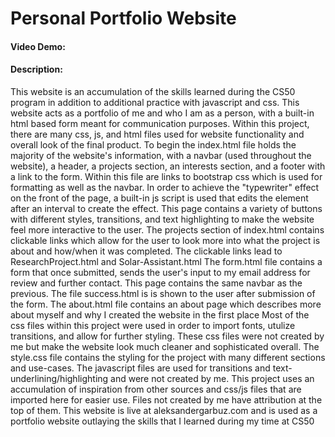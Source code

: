# Personal Portfolio Website
#### Video Demo:  <URL HERE>
#### Description:
  This website is an accumulation of the skills learned during the CS50 program in addition to additional practice with javascript and css. This website acts as a portfolio of me and who I am as a person, with a built-in html based form meant for communication purposes.
  Within this project, there are many css, js, and html files used for website functionality and overall look of the final product. To begin the index.html file holds the majority of the website's information, with a navbar (used throughout the website), a header, a projects section, an interests section, and a footer with a link to the form. Within this file are links to bootstrap css which is used for formatting as well as the navbar. In order to achieve the "typewriter" effect on the front of the page, a built-in js script is used that edits the element after an interval to create the effect. This page contains a variety of buttons with different styles, transitions, and text highlighting to make the website feel more interactive to the user. The projects section of index.html contains clickable links which allow for the user to look more into what the project is about and how/when it was completed. The clickable links lead to ResearchProject.html and Solar-Assistant.html
   The form.html file contains a form that once submitted, sends the user's input to my email address for review and further contact. This page contains the same navbar as the previous. The file success.html is is shown to the user after submission of the form.
   The about.html file contains an about page which describes more about myself and why I created the website in the first place
   Most of the css files within this project were used in order to import fonts, utulize transitions, and allow for further styling. These css files were not created by me but make the website look much cleaner and sophisticated overall. The style.css file contains the styling for the project with many different sections and use-cases. The javascript files are used for transitions and text-underlining/highlighting and were not created by me.
   This project uses an accumulation of inspiration from other sources and css/js files that are imported here for easier use. Files not created by me have attribution at the top of them. This website is live at aleksandergarbuz.com and is used as a portfolio website outlaying the skills that I learned during my time at CS50
